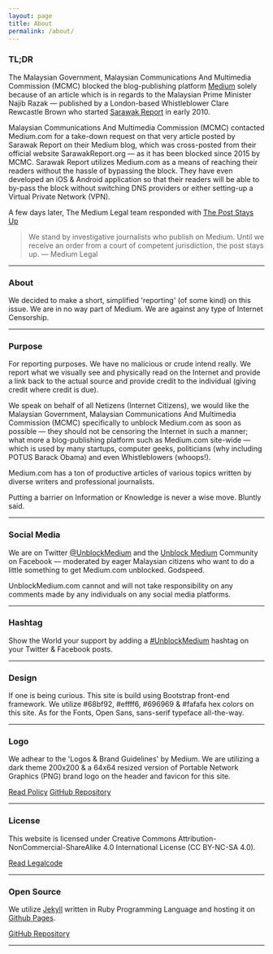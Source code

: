 ```yaml
---
layout: page
title: About 
permalink: /about/
---
```



### TL;DR

The Malaysian Government, Malaysian Communications And Multimedia Commission (MCMC) blocked the blog-publishing platform <a href="https://medium.com/about/about-medium-9eac453da935" target="_blank">Medium</a> solely because of an article which is in regards to the Malaysian Prime Minister Najib Razak &mdash; published by a London-based Whistleblower Clare Rewcastle Brown who started <a href="https://en.wikipedia.org/wiki/Sarawak_Report" target="_blank">Sarawak Report</a> in early 2010.

Malaysian Communications And Multimedia Commission (MCMC) contacted Medium.com for a take-down request on that very article posted by Sarawak Report on their Medium blog, which was cross-posted from their official website SarawakReport.org &mdash; as it has been blocked since 2015 by MCMC. Sarawak Report utilizes Medium.com as a means of reaching their readers without the hassle of bypassing the block. They have even developed an iOS &amp; Android application so that their readers will be able to by-pass the block without switching DNS providers or either setting-up a Virtual Private Network (VPN).

A few days later, The Medium Legal team responded with <a href="https://medium.com/medium-legal/the-post-stays-up-d222e34cb7e7" target="_blank">The Post Stays Up</a>

> We stand by investigative journalists who publish on Medium. Until we receive an order from a court of competent jurisdiction, the post stays up. &mdash; Medium Legal

- - - 

### About 

We decided to make a short, simplified 'reporting' (of some kind) on this issue. We are in no way part of Medium. We are against any type of Internet Censorship.

- - - 

### Purpose

For reporting purposes. We have no malicious or crude intend really. We report what we visually see and physically read on the Internet and provide a link back to the actual source and provide credit to the individual (giving credit where credit is due). 

We speak on behalf of all Netizens (Internet Citizens), we would like the Malaysian Government, Malaysian Communications And Multimedia Commission (MCMC) specifically to unblock Medium.com as soon as possible &mdash; they should not be censoring the Internet in such a manner; what more a blog-publishing platform such as Medium.com site-wide &mdash; which is used by many startups, computer geeks, politicians (why including POTUS Barack Obama) and even Whistleblowers (whoops!).

Medium.com has a ton of productive articles of various topics written by diverse writers and professional journalists.

Putting a barrier on Information or Knowledge is never a wise move. Bluntly said.

- - - 

### Social Media

We are on Twitter <a href="//twitter.com/UnblockMedium" target="_blank">@UnblockMedium</a> and the <a href="https://www.facebook.com/UnblockMedium/" target="_blank">Unblock Medium</a> Community on Facebook &mdash; moderated by eager Malaysian citizens who want to do a little something to get Medium.com unblocked. Godspeed.

UnblockMedium.com cannot and will not take responsibility on any comments made by any individuals on any social media platforms.

- - - 

### Hashtag

Show the World your support by adding a <a href="https://twitter.com/search?src=typd&q=%23UnblockMedium" target="_blank">#UnblockMedium</a> hashtag on your Twitter &amp; Facebook posts.

- - -

### Design

If one is being curious. This site is build using Bootstrap front-end framework. We utilize #68bf92, #effff6, #696969 &amp; #fafafa hex colors on this site. As for the Fonts, Open Sans, sans-serif typeface all-the-way.


- - -
					
### Logo

We adhear to the 'Logos &amp; Brand Guidelines' by Medium. We are utilizing a dark theme 200x200 &amp; a 64x64 resized version of Portable Network Graphics (PNG) brand logo on the header and favicon for this site.

<a href="https://medium.com/policy/logos-and-brand-guidelines-f1a01a733592#.pb6tj77r0" target="_blank" class="btn btn-primary btn-lg pull-center">Read Policy</a>
<a href="https://github.com/Medium/medium-logos" target="_blank" class="btn btn-default btn-lg pull-center">GitHub Repository</a>

- - -
					
### License

This website is licensed under Creative Commons Attribution-NonCommercial-ShareAlike 4.0 International License (CC BY-NC-SA 4.0).

<a href="https://creativecommons.org/licenses/by-nc-sa/4.0/legalcode" target="_blank" class="btn btn-primary btn-lg pull-center">Read Legalcode</a>

- - -
				
### Open Source

We utilize <a href="https://jekyllrb.com/" target="_blank">Jekyll</a> written in Ruby Programming Language and hosting it on <a href="https://pages.github.com/" target="_blank">Github Pages</a>.

<a href="https://github.com/UnblockMedium" target="_blank" class="btn btn-primary btn-lg pull-center">GitHub Repository</a>

- - -